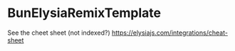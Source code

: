 # BunElysiaRemixTemplate

See the cheet sheet (not indexed?) https://elysiajs.com/integrations/cheat-sheet
